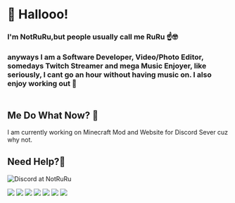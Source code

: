 <!---
NotRuRu/NotRuRu is a ✨ special ✨ repository because its `README.md` (this file) appears on your GitHub profile.
You can click the Preview link to take a look at your changes.
--->
<h1>👋 Hallooo!</h1>
<h3>I'm NotRuRu,but people usually call me RuRu ☝️🤓
<br>
 <br> anyways I am a Software Developer, Video/Photo  Editor, somedays Twitch Streamer and mega Music Enjoyer, like seriously, I cant go an hour without having music on. I also enjoy working out 💪</br>
</br>
</h3>

<h2> Me Do What Now? 👀 </h2>
<p>I am currently working on Minecraft Mod and Website for Discord Sever cuz why not.

<h2>Need Help?🌱 </h2>

<div>
       <img src="https://github.com/NotRuRu/NotRuRu/assets/92341439/7a3c0924-1bd3-4a50-8616-e2c4510ab43e" alt="Discord at NotRuRu">
  <p> <img src="https://img.shields.io/badge/CSS3-%231572B6.svg?style=flat&logo=css3&logoColor=white"/> <img src="https://img.shields.io/badge/HTML5-%23E34F26.svg?style=flat&logo=html5&logoColor=white"/> <img src="https://img.shields.io/badge/PYTHON-3670A0?style=flat&logo=python&logoColor=ffdd54"/> <img src="https://img.shields.io/badge/Java-040404?"/> <img src="https://img.shields.io/badge/JS-black?style=flat&logo=javascript&logoColor=ffdd54"/> <img src="https://img.shields.io/badge/--040404?style=flat&logo=adobepremierepro"/> <img src="https://img.shields.io/badge/--040404?style=flat&logo=adobephotoshop"/> </p>
</div>
